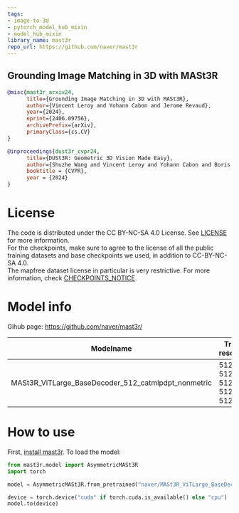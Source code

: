 ```yaml
---
tags:
- image-to-3d
- pytorch_model_hub_mixin
- model_hub_mixin
library_name: mast3r
repo_url: https://github.com/naver/mast3r
---
```



## Grounding Image Matching in 3D with MASt3R

```bibtex
@misc{mast3r_arxiv24,
      title={Grounding Image Matching in 3D with MASt3R}, 
      author={Vincent Leroy and Yohann Cabon and Jerome Revaud},
      year={2024},
      eprint={2406.09756},
      archivePrefix={arXiv},
      primaryClass={cs.CV}
}

@inproceedings{dust3r_cvpr24,
      title={DUSt3R: Geometric 3D Vision Made Easy}, 
      author={Shuzhe Wang and Vincent Leroy and Yohann Cabon and Boris Chidlovskii and Jerome Revaud},
      booktitle = {CVPR},
      year = {2024}
}
```

# License
The code is distributed under the CC BY-NC-SA 4.0 License. See [LICENSE](https://github.com/naver/mast3r/blob/main/LICENSE) for more information.  
For the checkpoints, make sure to agree to the license of all the public training datasets and base checkpoints we used, in addition to CC-BY-NC-SA 4.0.  
The mapfree dataset license in particular is very restrictive. For more information, check [CHECKPOINTS_NOTICE](https://github.com/naver/mast3r/blob/main/CHECKPOINTS_NOTICE).

# Model info

Gihub page: https://github.com/naver/mast3r/

| Modelname   | Training resolutions | Head | Encoder | Decoder |
|-------------|----------------------|------|---------|---------|
| MASt3R_ViTLarge_BaseDecoder_512_catmlpdpt_nonmetric | 512x384, 512x336, 512x288, 512x256, 512x160 | CatMLP+DPT | ViT-L | ViT-B |

# How to use

First, [install mast3r](https://github.com/naver/mast3r?tab=readme-ov-file#installation).
To load the model:

```python
from mast3r.model import AsymmetricMASt3R
import torch

model = AsymmetricMASt3R.from_pretrained("naver/MASt3R_ViTLarge_BaseDecoder_512_catmlpdpt_nonmetric")

device = torch.device("cuda" if torch.cuda.is_available() else "cpu")
model.to(device)
```